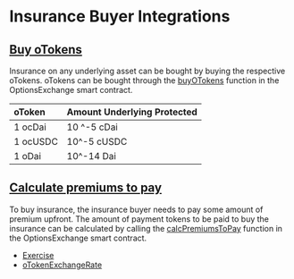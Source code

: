 # Insurance Buyer Integrations

## [Buy oTokens](../optionsexchange-buy-and-sell-otokens.md#buy-otokens) 

Insurance on any underlying asset can be bought by buying the respective oTokens. oTokens can be bought through the [buyOTokens](../optionsexchange-buy-and-sell-otokens.md#buy-otokens) function in the OptionsExchange smart contract. 

| oToken | Amount Underlying Protected |
| :--- | :--- |
| 1 ocDai | 10 ^-5 cDai |
| 1 ocUSDC | 10^-5 cUSDC |
| 1 oDai | 10^-14 Dai |

## [Calculate premiums to pay](../optionsexchange-buy-and-sell-otokens.md#calculate-premiums-to-pay)

To buy insurance, the insurance buyer needs to pay some amount of premium upfront. The amount of payment tokens to be paid to buy the insurance can be calculated by calling the [calcPremiumsToPay](../optionsexchange-buy-and-sell-otokens.md#calculate-premiums-to-pay) function in the OptionsExchange smart contract. 

* [Exercise ](../otoken.md#exercise)
* [oTokenExchangeRate](../otoken.md#otoken-exchange-rate)

